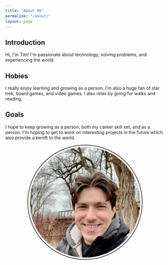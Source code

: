 ```yaml
---
title: "About Me"
permalink: "/about/"
layout: page
---
```


<style>  
    .rounded-image {
        border-radius: 50%;
        border: 2px solid #333;
        padding: 5px;
        width: 350px;
        height: 350px;
        display: block;
        object-fit: cover;
        max-width: 100%; /* Ensure the image doesn't exceed its natural width */
    }
</style>

## Introduction

Hi, I'm Tim! I'm passionate about technology, solving problems, and experiencing the world. 

## Hobies
I really enjoy learning and growing as a person. I'm also a huge fan of star trek, board games, and video games. I also relax by going for walks and reading.

## Goals
I hope to keep growing as a person, both my career skill set, and as a person. I'm hoping to get to work on interesting projects in the future which also provide a benift to the world.


<div style="display: flex; justify-content: center; align-items: center;">
    <img src="/assets/images/nautre.jpeg" class="rounded-image"/>
</div>


